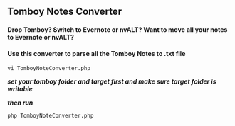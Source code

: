 ## Tomboy Notes Converter 
#### Drop Tomboy? Switch to Evernote or nvALT? Want to move all your notes to Evernote or nvALT?
#### Use this converter to parse all the Tomboy Notes to .txt file 


```
vi TomboyNoteConverter.php
```
*__set your tomboy folder and target first and make sure target folder is writable__*

*__then run__*

```
php TomboyNoteConverter.php
```

